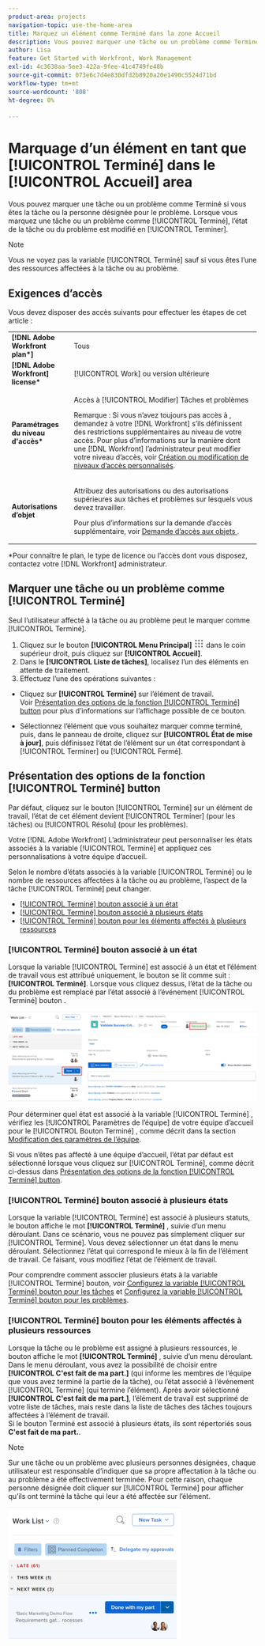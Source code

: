 ```yaml
---
product-area: projects
navigation-topic: use-the-home-area
title: Marquez un élément comme Terminé dans la zone Accueil
description: Vous pouvez marquer une tâche ou un problème comme Terminé si vous êtes la tâche ou la personne désignée pour le problème. Lorsque vous marquez une tâche ou un problème comme Terminé, l’état de la tâche ou du problème passe à Terminé.
author: Lisa
feature: Get Started with Workfront, Work Management
exl-id: 4c3638aa-5ee3-422a-9fee-41c4749fe48b
source-git-commit: 073e6c7d4e830dfd2b8920a20e1490c5524d71bd
workflow-type: tm+mt
source-wordcount: '808'
ht-degree: 0%

---
```


# Marquage d’un élément en tant que [!UICONTROL Terminé] dans le [!UICONTROL Accueil] area

Vous pouvez marquer une tâche ou un problème comme Terminé si vous êtes la tâche ou la personne désignée pour le problème. Lorsque vous marquez une tâche ou un problème comme [!UICONTROL Terminé], l’état de la tâche ou du problème est modifié en [!UICONTROL Terminer].

>[!NOTE]
>
>Vous ne voyez pas la variable [!UICONTROL Terminé] sauf si vous êtes l’une des ressources affectées à la tâche ou au problème.

## Exigences d’accès

Vous devez disposer des accès suivants pour effectuer les étapes de cet article :

<table style="table-layout:auto"> 
 <col> 
 </col> 
 <col> 
 </col> 
 <tbody> 
  <tr> 
   <td role="rowheader"><strong>[!DNL Adobe Workfront plan*]</strong></td> 
   <td> <p>Tous</p> </td> 
  </tr> 
  <tr> 
   <td role="rowheader"><strong>[!DNL Adobe Workfront] license*</strong></td> 
   <td> <p>[!UICONTROL Work] ou version ultérieure</p> </td> 
  </tr> 
  <tr> 
   <td role="rowheader"><strong>Paramétrages du niveau d'accès*</strong></td> 
   <td> <p>Accès à [!UICONTROL Modifier] Tâches et problèmes</p> <p>Remarque : Si vous n’avez toujours pas accès à , demandez à votre [!DNL Workfront] s’ils définissent des restrictions supplémentaires au niveau de votre accès. Pour plus d’informations sur la manière dont une [!DNL Workfront] l’administrateur peut modifier votre niveau d’accès, voir <a href="../../../administration-and-setup/add-users/configure-and-grant-access/create-modify-access-levels.md" class="MCXref xref">Création ou modification de niveaux d’accès personnalisés</a>.</p> </td> 
  </tr> 
  <tr> 
   <td role="rowheader"><strong>Autorisations d’objet</strong></td> 
   <td> <p>Attribuez des autorisations ou des autorisations supérieures aux tâches et problèmes sur lesquels vous devez travailler.</p> <p>Pour plus d’informations sur la demande d’accès supplémentaire, voir <a href="../../../workfront-basics/grant-and-request-access-to-objects/request-access.md" class="MCXref xref">Demande d’accès aux objets </a>.</p> </td> 
  </tr> 
 </tbody> 
</table>

&#42;Pour connaître le plan, le type de licence ou l’accès dont vous disposez, contactez votre [!DNL Workfront] administrateur.

## Marquer une tâche ou un problème comme [!UICONTROL Terminé]

Seul l’utilisateur affecté à la tâche ou au problème peut le marquer comme [!UICONTROL Terminé].

1. Cliquez sur le bouton **[!UICONTROL Menu Principal]** ![](assets/main-menu-icon.png) dans le coin supérieur droit, puis cliquez sur **[!UICONTROL Accueil]**.
1. Dans le **[!UICONTROL Liste de tâches]**, localisez l’un des éléments en attente de traitement.
1. Effectuez l’une des opérations suivantes :

* Cliquez sur **[!UICONTROL Terminé]** sur l’élément de travail.\
   Voir [Présentation des options de la fonction [!UICONTROL Terminé] button](#understand-the-options-of-the-done-button) pour plus d’informations sur l’affichage possible de ce bouton.

* Sélectionnez l’élément que vous souhaitez marquer comme terminé, puis, dans le panneau de droite, cliquez sur **[!UICONTROL État de mise à jour]**, puis définissez l’état de l’élément sur un état correspondant à [!UICONTROL Terminer] ou [!UICONTROL Fermé].

## Présentation des options de la fonction [!UICONTROL Terminé] button

Par défaut, cliquez sur le bouton [!UICONTROL Terminé] sur un élément de travail, l’état de cet élément devient [!UICONTROL Terminer] (pour les tâches) ou [!UICONTROL Résolu] (pour les problèmes).

Votre [!DNL Adobe Workfront] L’administrateur peut personnaliser les états associés à la variable [!UICONTROL Terminé] et appliquez ces personnalisations à votre équipe d’accueil.

Selon le nombre d’états associés à la variable [!UICONTROL Terminé] ou le nombre de ressources affectées à la tâche ou au problème, l’aspect de la tâche [!UICONTROL Terminé] peut changer.

* [[!UICONTROL Terminé] bouton associé à un état](#done-button-associated-with-one-status)
* [[!UICONTROL Terminé] bouton associé à plusieurs états](#done-button-associated-with-multiple-statuses)
* [[!UICONTROL Terminé] bouton pour les éléments affectés à plusieurs ressources](#done-button-for-items-assigned-to-multiple-resources)

### [!UICONTROL Terminé] bouton associé à un état

Lorsque la variable [!UICONTROL Terminé] est associé à un état et l’élément de travail vous est attribué uniquement, le bouton se lit comme suit : **[!UICONTROL Terminé]**. Lorsque vous cliquez dessus, l’état de la tâche ou du problème est remplacé par l’état associé à l’événement [!UICONTROL Terminé] bouton .

![Bouton Terminé](assets/Done.png)

Pour déterminer quel état est associé à la variable [!UICONTROL Terminé] , vérifiez les [!UICONTROL Paramètres de l’équipe] de votre équipe d’accueil pour le [!UICONTROL Bouton Terminé] , comme décrit dans la section [Modification des paramètres de l’équipe](../../../people-teams-and-groups/create-and-manage-teams/edit-team-settings.md).

Si vous n’êtes pas affecté à une équipe d’accueil, l’état par défaut est sélectionné lorsque vous cliquez sur [!UICONTROL Terminé], comme décrit ci-dessus dans [Présentation des options de la fonction [!UICONTROL Terminé] button](#understand-the-options-of-the-done-button).

### [!UICONTROL Terminé] bouton associé à plusieurs états

Lorsque la variable [!UICONTROL Terminé] est associé à plusieurs statuts, le bouton affiche le mot **[!UICONTROL Terminé]** , suivie d’un menu déroulant. Dans ce scénario, vous ne pouvez pas simplement cliquer sur [!UICONTROL Terminé]. Vous devez sélectionner un état dans le menu déroulant. Sélectionnez l’état qui correspond le mieux à la fin de l’élément de travail. Ce faisant, vous modifiez l’état de l’élément de travail.

Pour comprendre comment associer plusieurs états à la variable [!UICONTROL Terminé] bouton, voir [Configurez la variable [!UICONTROL Terminé] bouton pour les tâches](../../../people-teams-and-groups/create-and-manage-teams/configure-the-done-button-for-tasks.md) et [Configurez la variable [!UICONTROL Terminé] bouton pour les problèmes](../../../people-teams-and-groups/create-and-manage-teams/configure-the-done-button-for-issues.md).

<!--
<img src="assets/marking-an-item-done-multiple-statuses-350x171.png" style="width: 350;height: 171;" data-mc-conditions="QuicksilverOrClassic.Draft mode">
-->

### [!UICONTROL Terminé] bouton pour les éléments affectés à plusieurs ressources

Lorsque la tâche ou le problème est assigné à plusieurs ressources, le bouton affiche le mot **[!UICONTROL Terminé]** , suivie d’un menu déroulant. Dans le menu déroulant, vous avez la possibilité de choisir entre **[!UICONTROL C&#39;est fait de ma part.]** (qui informe les membres de l’équipe que vous avez terminé la partie de la tâche), ou l’état associé à l’événement [!UICONTROL Terminé] (qui termine l’élément). Après avoir sélectionné **[!UICONTROL C&#39;est fait de ma part.]**, l’élément de travail est supprimé de votre liste de tâches, mais reste dans la liste de tâches des tâches toujours affectées à l’élément de travail.\
Si le bouton Terminé est associé à plusieurs états, ils sont répertoriés sous **C&#39;est fait de ma part.**.

>[!NOTE]
>
>Sur une tâche ou un problème avec plusieurs personnes désignées, chaque utilisateur est responsable d’indiquer que sa propre affectation à la tâche ou au problème a été effectivement terminée. Pour cette raison, chaque personne désignée doit cliquer sur [!UICONTROL Terminé] pour afficher qu’ils ont terminé la tâche qui leur a été affectée sur l’élément.

![](assets/marking-an-item-done-with-my-part-grop-by-drop-down-nwe-350x266.png)
